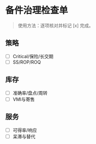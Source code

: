 # 备件治理检查单

> 使用方法：逐项核对并标记 [x] 完成。

## 策略

- [ ] Critical/保险/长交期
- [ ] SS/ROP/ROQ

## 库存

- [ ] 准确率/盘点/周转
- [ ] VMI与寄售

## 服务

- [ ] 可得率/响应
- [ ] 呆滞与替代
